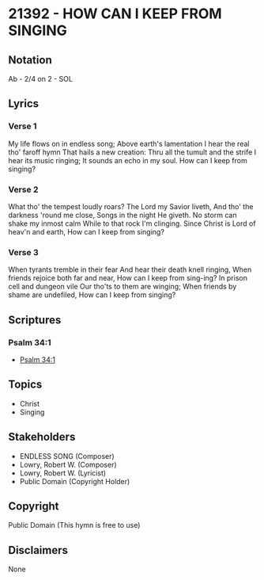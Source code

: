 # 21392 - HOW CAN I KEEP FROM SINGING

## Notation

Ab - 2/4 on 2 - SOL

## Lyrics

### Verse 1

My life flows on in endless song; Above earth's lamentation I hear the real tho' faroff hymn That hails a new creation: Thru all the tumult and the strife I hear its music ringing; It sounds an echo in my soul. How can I keep from singing?

### Verse 2

What tho' the tempest loudly roars? The Lord my Savior liveth, And tho' the darkness 'round me close, Songs in the night He giveth. No storm can shake my inmost calm While to that rock I'm clinging. Since Christ is Lord of heav'n and earth, How can I keep from singing?

### Verse 3

When tyrants tremble in their fear And hear their death knell ringing, When friends rejoice both far and near, How can I keep from sing-ing? In prison cell and dungeon vile Our tho'ts to them are winging; When friends by shame are undefiled, How can I keep from singing?


## Scriptures

### Psalm 34:1

- [Psalm 34:1](https://www.biblegateway.com/passage/?search=Psalm%2034%3A1)


## Topics

- Christ
- Singing

## Stakeholders

- ENDLESS SONG (Composer)
- Lowry, Robert W. (Composer)
- Lowry, Robert W. (Lyricist)
- Public Domain (Copyright Holder)

## Copyright

Public Domain
(This hymn is free to use)

## Disclaimers

None

